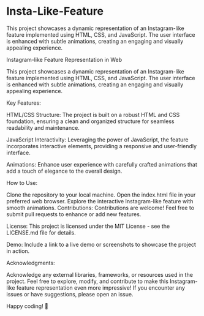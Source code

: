# Insta-Like-Feature
This project showcases a dynamic representation of an Instagram-like feature implemented using HTML, CSS, and JavaScript. The user interface is enhanced with subtle animations, creating an engaging and visually appealing experience.

Instagram-like Feature Representation in Web

This project showcases a dynamic representation of an Instagram-like feature implemented using HTML, CSS, and JavaScript. The user interface is enhanced with subtle animations, creating an engaging and visually appealing experience.

Key Features:

HTML/CSS Structure: The project is built on a robust HTML and CSS foundation, ensuring a clean and organized structure for seamless readability and maintenance.

JavaScript Interactivity: Leveraging the power of JavaScript, the feature incorporates interactive elements, providing a responsive and user-friendly interface.

Animations: Enhance user experience with carefully crafted animations that add a touch of elegance to the overall design.

How to Use:

Clone the repository to your local machine.
Open the index.html file in your preferred web browser.
Explore the interactive Instagram-like feature with smooth animations.
Contributions:
Contributions are welcome! Feel free to submit pull requests to enhance or add new features.

License:
This project is licensed under the MIT License - see the LICENSE.md file for details.

Demo:
Include a link to a live demo or screenshots to showcase the project in action.

Acknowledgments:

Acknowledge any external libraries, frameworks, or resources used in the project.
Feel free to explore, modify, and contribute to make this Instagram-like feature representation even more impressive! If you encounter any issues or have suggestions, please open an issue.

Happy coding! 🚀
